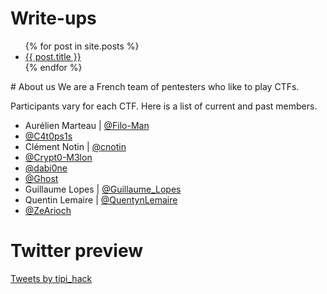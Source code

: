 # Write-ups
<ul>
  {% for post in site.posts %}
    <li>
      <a href="{{ post.url }}">{{ post.title }}</a>
    </li>
  {% endfor %}
</ul>
# About us
We are a French team of pentesters who like to play CTFs.

Participants vary for each CTF. Here is a list of current and past members.
* Aurélien Marteau \| [@Filo-Man](https://twitter.com/filoman28)
* [@C4t0ps1s](https://twitter.com/C4t0ps1s)
* Clément Notin \| [@cnotin](https://twitter.com/cnotin)
* [@Crypt0-M3lon](https://twitter.com/Crypt0_M3lon)
* [@dabi0ne](https://twitter.com/dabi0ne)
* [@Ghost](https://twitter.com/Ghostx_0)
* Guillaume Lopes \| [@Guillaume_Lopes](https://twitter.com/Guillaume_Lopes)
* Quentin Lemaire \| [@QuentynLemaire](https://twitter.com/QuentynLemaire)
* [@ZeArioch](https://twitter.com/ZeArioch)

# Twitter preview
<a class="twitter-timeline" data-width="500" data-height="500" data-theme="light" href="https://twitter.com/tipi_hack?ref_src=twsrc%5Etfw">Tweets by tipi_hack</a> <script async src="https://platform.twitter.com/widgets.js" charset="utf-8"></script> 